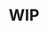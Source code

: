 ---
title: "WIP"
layout: category
permalink: /categories/wip/
author_profile: true
taxonomy: WorkInProgress
sidebar:
  nav: "categories"
---